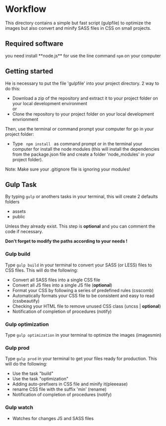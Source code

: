 # Workflow

This directory contains a simple but fast script (gulpfile) to optimize the images but also convert and minify SASS files in CSS on small projects.

## Required software

<p>you need install **node.js** for use the line command <code>npm</code> on your computer</p>

## Getting started

He is necessary to put the file 'gulpfile' into your project directory. 2 way to do this:
- Download a zip of the repository and extract it to your project folder on your local development environment  
or  
- Clone the repository to your project folder on your local development envrionment

Then, use the terminal or command prompt your computer for go in your project folder:
- Type <code> npm install </code> as command prompt or in the terminal your computer for install the node modules (this will install the dependencies from the package.json file and create a folder 'node_modules' in your project folder).

Note: Make sure your .gitignore file is ignoring your modules!

## Gulp Task

By typing <code>gulp</code> or anothers tasks in your terminal, this will create 2 defaults folders
- assets
- public

Unless they already exist. This step is **optional** and you can comment the code if necessary. 

**Don't forget to modify the paths according to your needs !**

### Gulp build

Type <code>gulp build</code> in your terminal to convert your SASS (or LESS) files to CSS files.
This will do the following:

 - Convert all SASS files into a single CSS file
 - Convert all JS files into a single JS file (**optional**)
 - Format your CSS by following a series of predefined rules (csscomb)
 - Automatically formats your CSS file to be consistent and easy to read (cssbeautify)
 - Checking your HTML file to remove unused CSS class (uncss | **optional**)
 - Notification of completion of procedures (notify)

### Gulp optimization

Type <code>gulp optimization</code> in your terminal to optimize the images (imagesmin)

### Gulp prod

Type <code>gulp prod</code> in your terminal to get your files ready for production.
This will do the following:

- Use the task "build"
- Use the task "optimization"
- Adding auto-prefixers in CSS file and minify it(pleeease)
- rename CSS file with the suffix 'min' (rename)
- Notification of completion of procedures (notify)


### Gulp watch

- Watches for changes JS and SASS files 







